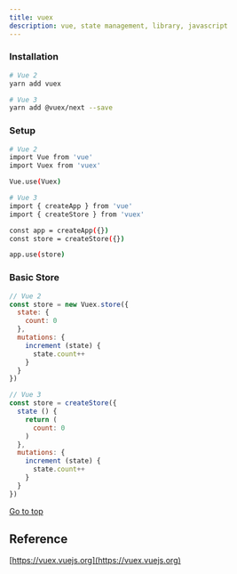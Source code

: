 ```yaml
---
title: vuex
description: vue, state management, library, javascript
---
```


### Installation

```bash
# Vue 2
yarn add vuex

# Vue 3
yarn add @vuex/next --save
```

### Setup

```bash
# Vue 2
import Vue from 'vue'
import Vuex from 'vuex'

Vue.use(Vuex)

# Vue 3
import { createApp } from 'vue'
import { createStore } from 'vuex'

const app = createApp({})
const store = createStore({})

app.use(store)
```

### Basic Store

```js
// Vue 2
const store = new Vuex.store({
  state: {
    count: 0
  },
  mutations: {
    increment (state) {
      state.count++
    }
  }
})

// Vue 3
const store = createStore({
  state () {
    return (
      count: 0
    )
  },
  mutations: {
    increment (state) {
      state.count++
    }
  }
})
```

<span class="scrolltop">[Go to top](#top)</span>

## Reference

[https://vuex.vuejs.org](https://vuex.vuejs.org)
